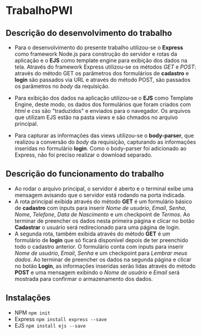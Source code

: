 # TrabalhoPWI
 
## Descrição do desenvolvimento do trabalho
- Para o desenvolvimento do presente trabalho utilizou-se o **Express** como framework Node.js para construção do servidor e rotas da aplicação e o **EJS** como template engine para exibição dos dados na tela. Através do framework Express utilizou-se os métodos *GET* e *POST*: através do método GET os parâmetros dos formulários de **cadastro** e **login** são passados via URL e através do método POST, são passados os parâmetros no *body* da requisição.

- Para exibição dos dados na aplicação utilizou-se o **EJS** como Template Engine, deste modo, os dados dos formulários que foram criados com *html* e *css* são "traduzidos" e enviados para o navegador. Os arquivos que utilizam EJS estão na pasta *views* e são chmados no arquivo principal.

- Para capturar as informações das views utilizou-se o **body-parser**, que realizou a conversão do *body* da requisição, capturando as informações inseridas no formulário **login**. Como o body-parser foi adicionado ao Express, não foi preciso realizar o download separado.

## Descrição do funcionamento do trabalho
- Ao rodar o arquivo principal, o servidor é aberto e o terminal exibe uma mensagem avisando que o servidor está rodando na porta indicada.
- A rota principal exibida através do método **GET** é um formulário básico de **cadastro** com inputs para inserir *Nome de usuário*, *Email*, *Senha*, *Nome*, *Telefone*, *Data de Nascimento* e um checkpoint de *Termos*. Ao terminar de preencher os dados nesta primeira página e clicar no botão **Cadastrar** o usuário será redirecionado para uma página de login.
- A segunda rota, também exibida através do método **GET** é um formulário de **login** que só ficará disponível depois de ter preenchido todo o cadastro anterior. O formulário conta com inputs para inserir *Nome de usuário*, *Email*, *Senha* e um checkpoint para *Lembrar meus dados*. Ao terminar de preencher os dados na segunda página e clicar no botão **Login**, as informações inseridas serão lidas através do método **POST** e uma mensagem exibindo o *Nome de usuário* e *Email* será mostrada para confirmar o armazenamento dos dados.

## Instalações
- NPM
`npm init`
- Express
`npm install express --save`
- EJS
`npm install ejs --save`

